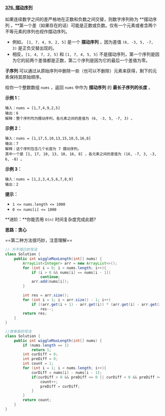 #### [376. 摆动序列](https://leetcode-cn.com/problems/wiggle-subsequence/)



如果连续数字之间的差严格地在正数和负数之间交替，则数字序列称为 **摆动序列 。**第一个差（如果存在的话）可能是正数或负数。仅有一个元素或者含两个不等元素的序列也视作摆动序列。

- 例如， `[1, 7, 4, 9, 2, 5]` 是一个 **摆动序列** ，因为差值 `(6, -3, 5, -7, 3)` 是正负交替出现的。
- 相反，`[1, 4, 7, 2, 5]` 和 `[1, 7, 4, 5, 5]` 不是摆动序列，第一个序列是因为它的前两个差值都是正数，第二个序列是因为它的最后一个差值为零。

**子序列** 可以通过从原始序列中删除一些（也可以不删除）元素来获得，剩下的元素保持其原始顺序。

给你一个整数数组 `nums` ，返回 `nums` 中作为 **摆动序列** 的 **最长子序列的长度** 。

 

**示例 1：**

```
输入：nums = [1,7,4,9,2,5]
输出：6
解释：整个序列均为摆动序列，各元素之间的差值为 (6, -3, 5, -7, 3) 。
```

**示例 2：**

```
输入：nums = [1,17,5,10,13,15,10,5,16,8]
输出：7
解释：这个序列包含几个长度为 7 摆动序列。
其中一个是 [1, 17, 10, 13, 10, 16, 8] ，各元素之间的差值为 (16, -7, 3, -3, 6, -8) 。
```

**示例 3：**

```
输入：nums = [1,2,3,4,5,6,7,8,9]
输出：2
```

 

**提示：**

- `1 <= nums.length <= 1000`
- `0 <= nums[i] <= 1000`

 

**进阶：**你能否用 `O(n)` 时间复杂度完成此题?



**思路：贪心**

==第二种方法很巧妙，注意理解==

```java
// 万不得已的写法
class Solution {
    public int wiggleMaxLength(int[] nums) {
        ArrayList<Integer> arr = new ArrayList<>();
        for (int i = 0; i < nums.length; i++){
            if (i > 0 && nums[i] == nums[i - 1])
                continue;
            arr.add(nums[i]);
        }
            
        int res = arr.size();
        for (int i = 1; i < arr.size() - 1; i++)
            if ((arr.get(i + 1) - arr.get(i)) * (arr.get(i) - arr.get(i - 1)) > 0)
                res--;
        return res;
    }
}

//效率高的写法
class Solution {
    public int wiggleMaxLength(int[] nums) {
        if (nums.length == 1)
            return 1;
        int curDiff = 0;
        int preDiff = 0;
        int count = 1;
        for (int i = 1; i < nums.length; i++){
            curDiff = nums[i] - nums[i - 1];
            if(curDiff > 0 && preDiff <= 0 || curDiff < 0 && preDiff >= 0){
                count++;
                preDiff = curDiff;
            }
        }
        return count;
    }
}
```

